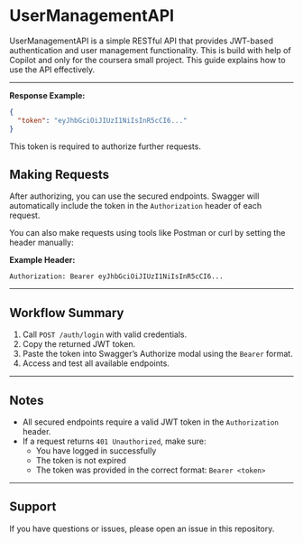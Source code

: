 # UserManagementAPI

UserManagementAPI is a simple RESTful API that provides JWT-based authentication and user management functionality. 
This is build with help of Copilot and only for the coursera small project.
This guide explains how to use the API effectively.

---


**Response Example:**

```json
{
  "token": "eyJhbGciOiJIUzI1NiIsInR5cCI6..."
}
```

This token is required to authorize further requests.


## Making Requests

After authorizing, you can use the secured endpoints. Swagger will automatically include the token in the `Authorization` header of each request.

You can also make requests using tools like Postman or curl by setting the header manually:

**Example Header:**

```
Authorization: Bearer eyJhbGciOiJIUzI1NiIsInR5cCI6...
```

---

## Workflow Summary

1. Call `POST /auth/login` with valid credentials.
2. Copy the returned JWT token.
3. Paste the token into Swagger’s Authorize modal using the `Bearer` format.
4. Access and test all available endpoints.

---

## Notes

- All secured endpoints require a valid JWT token in the `Authorization` header.
- If a request returns `401 Unauthorized`, make sure:
  - You have logged in successfully
  - The token is not expired
  - The token was provided in the correct format: `Bearer <token>`

---

## Support

If you have questions or issues, please open an issue in this repository.

